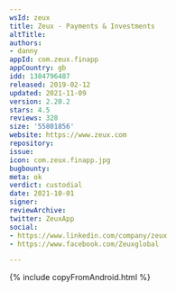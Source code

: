 ```yaml
---
wsId: zeux
title: Zeux - Payments & Investments
altTitle: 
authors:
- danny
appId: com.zeux.finapp
appCountry: gb
idd: 1384796487
released: 2019-02-12
updated: 2021-11-09
version: 2.20.2
stars: 4.5
reviews: 328
size: '55801856'
website: https://www.zeux.com
repository: 
issue: 
icon: com.zeux.finapp.jpg
bugbounty: 
meta: ok
verdict: custodial
date: 2021-10-01
signer: 
reviewArchive: 
twitter: ZeuxApp
social:
- https://www.linkedin.com/company/zeux
- https://www.facebook.com/Zeuxglobal

---
```


{% include copyFromAndroid.html %}
